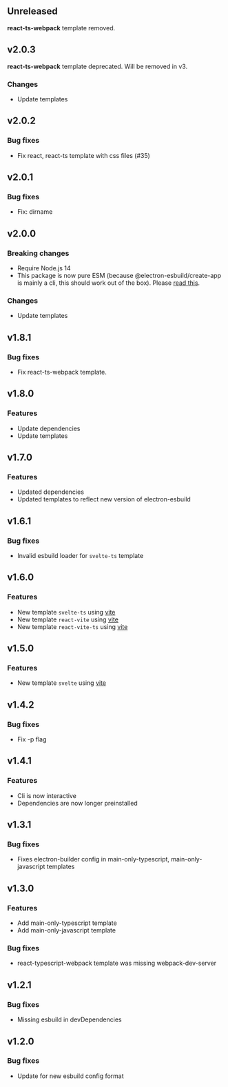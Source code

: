 ## Unreleased

**react-ts-webpack** template removed.

## v2.0.3

**react-ts-webpack** template deprecated. Will be removed in v3.

### Changes

- Update templates

## v2.0.2

### Bug fixes

- Fix react, react-ts template with css files (#35)

## v2.0.1

### Bug fixes

- Fix: dirname

## v2.0.0

### Breaking changes

- Require Node.js 14
- This package is now pure ESM (because @electron-esbuild/create-app is mainly a cli, this should work out of the box).
  Please [read this](https://gist.github.com/sindresorhus/a39789f98801d908bbc7ff3ecc99d99c).

### Changes

- Update templates

## v1.8.1

### Bug fixes

- Fix react-ts-webpack template.

## v1.8.0

### Features

- Update dependencies
- Update templates

## v1.7.0

### Features

- Updated dependencies
- Updated templates to reflect new version of electron-esbuild

## v1.6.1

### Bug fixes

- Invalid esbuild loader for `svelte-ts` template

## v1.6.0

### Features

- New template `svelte-ts` using [vite](https://github.com/vitejs/vite)
- New template `react-vite` using [vite](https://github.com/vitejs/vite)
- New template `react-vite-ts` using [vite](https://github.com/vitejs/vite)

## v1.5.0

### Features

- New template `svelte` using [vite](https://github.com/vitejs/vite)

## v1.4.2

### Bug fixes

- Fix -p flag

## v1.4.1

### Features

- Cli is now interactive
- Dependencies are now longer preinstalled

## v1.3.1

### Bug fixes

- Fixes electron-builder config in main-only-typescript, main-only-javascript templates

## v1.3.0

### Features

- Add main-only-typescript template
- Add main-only-javascript template

### Bug fixes

- react-typescript-webpack template was missing webpack-dev-server

## v1.2.1

### Bug fixes

- Missing esbuild in devDependencies

## v1.2.0

### Bug fixes

- Update for new esbuild config format
